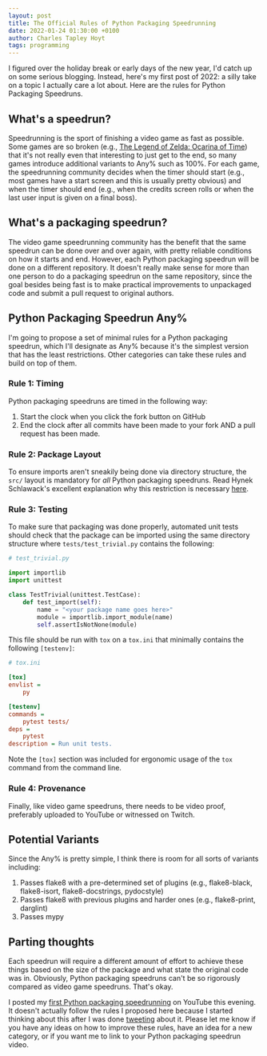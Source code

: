 ```yaml
---
layout: post
title: The Official Rules of Python Packaging Speedrunning
date: 2022-01-24 01:30:00 +0100
author: Charles Tapley Hoyt
tags: programming
---
```

I figured over the holiday break or early days of the new year, I'd catch up on
some serious blogging. Instead, here's my first post of 2022: a silly take on
a topic I actually care a lot about. Here are the rules for Python Packaging
Speedruns.

## What's a speedrun?

Speedrunning is the sport of finishing a video game as fast as possible. Some
games are so broken 
(e.g., [The Legend of Zelda: Ocarina of Time](https://www.speedrun.com/oot))
that it's not really even that interesting to just get to the end, so many
games introduce additional variants to Any% such as 100%. For each game,
the speedrunning community decides when the timer should start (e.g., most games
have a start screen and this is usually pretty obvious) and when the timer
should end (e.g., when the credits screen rolls or when the last user input
is given on a final boss). 

## What's a packaging speedrun?

The video game speedrunning community has the benefit that the
same speedrun can be done over and over again, with pretty reliable conditions
on how it starts and end. However, each Python packaging speedrun will be
done on a different repository. It doesn't really make sense for more than one
person to do a packaging speedrun on the same repository, since the goal besides
being fast is to make practical improvements to unpackaged code and submit
a pull request to original authors. 

## Python Packaging Speedrun Any%

I'm going to propose a set of minimal rules for a Python packaging speedrun,
which I'll designate as Any% because it's the simplest version that has the
least restrictions. Other categories can take these rules and build on top
of them.

### Rule 1: Timing

Python packaging speedruns are timed in the following way:

1. Start the clock when you click the fork button on GitHub
2. End the clock after all commits have been made to your fork AND a pull request has been made.

### Rule 2: Package Layout

To ensure imports aren't sneakily being done via directory structure, the
`src/` layout is mandatory for _all_ Python packaging speedruns. Read
Hynek Schlawack's excellent explanation why this restriction is necessary
[here](https://hynek.me/articles/testing-packaging/).

### Rule 3: Testing

To make sure that packaging was done properly, automated unit tests should check
that the package can be imported using the same directory structure
where `tests/test_trivial.py` contains the following:

```python
# test_trivial.py

import importlib
import unittest

class TestTrivial(unittest.TestCase):
    def test_import(self):
        name = "<your package name goes here>"
        module = importlib.import_module(name)
        self.assertIsNotNone(module)
```

This file should be run with `tox` on a `tox.ini` that minimally contains the
following `[testenv]`:

```ini
# tox.ini

[tox]
envlist =
    py

[testenv]
commands =
    pytest tests/
deps =
    pytest
description = Run unit tests.
```

Note the `[tox]` section was included for ergonomic usage of the `tox` command
from the command line.

### Rule 4: Provenance

Finally, like video game speedruns, there needs to be video proof, preferably
uploaded to YouTube or witnessed on Twitch.

## Potential Variants

Since the Any% is pretty simple, I think there is room for all sorts of variants
including:

1. Passes flake8 with a pre-determined set of plugins (e.g., flake8-black, flake8-isort, flake8-docstrings, pydocstyle)
2. Passes flake8 with previous plugins and harder ones (e.g., flake8-print, darglint)
3. Passes mypy

## Parting thoughts

Each speedrun will require a different amount of effort to achieve
these things based on the size of the package and what state the original code
was in. Obviously, Python packaging speedruns can't be so rigorously compared
as video game speedruns. That's okay.

I posted my [first Python packaging speedrunning](https://www.youtube.com/watch?v=-aje6kszNcc)
on YouTube this evening. It doesn't actually follow the rules I proposed here
because I started thinking about this after I was done [tweeting](https://twitter.com/cthoyt/status/1485406393251377159)
about it. Please let me know if you have any ideas on how to improve these
rules, have an idea for a new category, or if you want me to link to your
Python packaging speedrun video.

